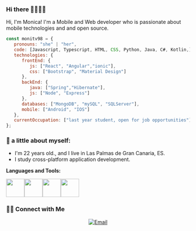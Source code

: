 ### Hi there 👋👩🏻‍💻
Hi, I'm Monica! I'm a Mobile and Web developer who is passionate about mobile technologies and and open source.
```javascript
const monitv98 = {
   pronouns: "she" | "her",
   code: [Javascript, Typescript, HTML, CSS, Python, Java, C#, Kotlin,],
   technologies: {
      frontEnd: {
         js: ["React", "Angular","ionic"],
         css: ["Bootstrap", "Material Design"]
      },
      backEnd: {
         java: ["Spring","Hibernate"],
         js: ["Node", "Express"]
      },
      databases: ["MongoDB", "mySQL", "SQLServer"],
      mobile: ["Android", "IOS"]
   },
   currentOccupation: ["last year student, open for job opportunities"]
};
```

### 👧 a little about myself:
- I'm 22 years old., and I live in Las Palmas de Gran Canaria, ES.
- I study cross-platform application development.

**Languages and Tools:** 
<p align="left">
  <img src="https://media3.giphy.com/media/kdFc8fubgS31b8DsVu/giphy.webp" width="50"><img src="https://media3.giphy.com/media/ln7z2eWriiQAllfVcn/200w.webp" width="50"><img src="https://i.giphy.com/media/eNAsjO55tPbgaor7ma/200w.webp" width="50"><img src="https://i.giphy.com/media/IdyAQJVN2kVPNUrojM/200.webp" width="50">
  
</p>

<h3> 🤝🏻 Connect with Me </h3>

<p align="center">
<a href="mailto:monitvera@gmail.com"><img alt="Email" src="https://img.shields.io/badge/Email-monitvera@gmail.com-blue?style=flat&logo=gmail"></a>
</p>
<!--
**monitv98/monitv98** is a ✨ _special_ ✨ repository because its `README.md` (this file) appears on your GitHub profile.

Here are some ideas to get you started:

- 🔭 I’m currently working on ...
- 🌱 I’m currently learning ...
- 👯 I’m looking to collaborate on ...
- 🤔 I’m looking for help with ...
- 💬 Ask me about ...
- 📫 How to reach me: ...
- 😄 Pronouns: ...
- ⚡ Fun fact: ...
-->
